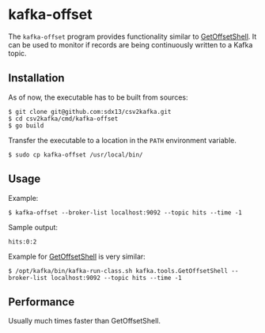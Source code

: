 # kafka-offset

The `kafka-offset` program provides functionality similar to [GetOffsetShell](https://cwiki.apache.org/confluence/display/KAFKA/System+Tools). It can be used to monitor if records are being continuously written to a Kafka topic.

## Installation

As of now, the executable has to be built from sources:

```shell
$ git clone git@github.com:sdx13/csv2kafka.git
$ cd csv2kafka/cmd/kafka-offset
$ go build
```

Transfer the executable to a location in the `PATH` environment variable.

```shell
$ sudo cp kafka-offset /usr/local/bin/
```

## Usage

Example:

```shell
$ kafka-offset --broker-list localhost:9092 --topic hits --time -1
```

Sample output:

```
hits:0:2
```

Example for [GetOffsetShell](https://cwiki.apache.org/confluence/display/KAFKA/System+Tools) is very similar:

```shell
$ /opt/kafka/bin/kafka-run-class.sh kafka.tools.GetOffsetShell --broker-list localhost:9092 --topic hits --time -1
```

## Performance

Usually much times faster than GetOffsetShell.
